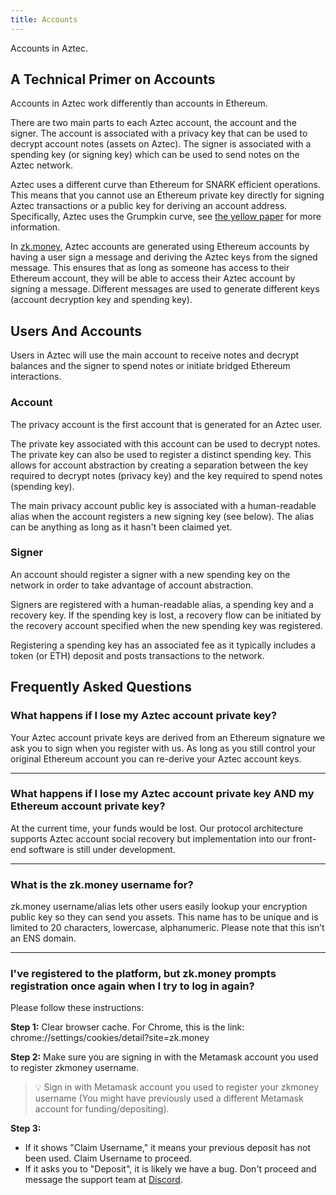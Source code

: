 ```yaml
---
title: Accounts
---
```


Accounts in Aztec.

## A Technical Primer on Accounts

Accounts in Aztec work differently than accounts in Ethereum.

There are two main parts to each Aztec account, the account and the signer. The account is associated with a privacy key that can be used to decrypt account notes (assets on Aztec). The signer is associated with a spending key (or signing key) which can be used to send notes on the Aztec network.

Aztec uses a different curve than Ethereum for SNARK efficient operations. This means that you cannot use an Ethereum private key directly for signing Aztec transactions or a public key for deriving an account address. Specifically, Aztec uses the Grumpkin curve, see [the yellow paper](https://hackmd.io/@aztec-network/ByzgNxBfd#2-Grumpkin---A-curve-on-top-of-BN-254-for-SNARK-efficient-group-operations) for more information.

In [zk.money](https://zk.money), Aztec accounts are generated using Ethereum accounts by having a user sign a message and deriving the Aztec keys from the signed message. This ensures that as long as someone has access to their Ethereum account, they will be able to access their Aztec account by signing a message. Different messages are used to generate different keys (account decryption key and spending key).

## Users And Accounts

Users in Aztec will use the main account to receive notes and decrypt balances and the signer to spend notes or initiate bridged Ethereum interactions.

### Account

The privacy account is the first account that is generated for an Aztec user.

The private key associated with this account can be used to decrypt notes. The private key can also be used to register a distinct spending key. This allows for account abstraction by creating a separation between the key required to decrypt notes (privacy key) and the key required to spend notes (spending key).

The main privacy account public key is associated with a human-readable alias when the account registers a new signing key (see below). The alias can be anything as long as it hasn't been claimed yet.

### Signer

An account should register a signer with a new spending key on the network in order to take advantage of account abstraction.

Signers are registered with a human-readable alias, a spending key and a recovery key. If the spending key is lost, a recovery flow can be initiated by the recovery account specified when the new spending key was registered.

Registering a spending key has an associated fee as it typically includes a token (or ETH) deposit and posts transactions to the network.

## Frequently Asked Questions

### What happens if I lose my Aztec account private key?

Your Aztec account private keys are derived from an Ethereum signature we ask you to sign when you register with us. As long as you still control your original Ethereum account you can re-derive your Aztec account keys.

---

### What happens if I lose my Aztec account private key AND my Ethereum account private key?

At the current time, your funds would be lost. Our protocol architecture supports Aztec account social recovery but implementation into our front-end software is still under development.

---

### What is the zk.money username for?

zk.money username/alias lets other users easily lookup your encryption public key so they can send you assets. This name has to be unique and is limited to 20 characters, lowercase, alphanumeric. Please note that this isn’t an ENS domain.

---

### I've registered to the platform, but zk.money prompts registration once again when I try to log in again?

Please follow these instructions:

**Step 1:** Clear browser cache. For Chrome, this is the link: chrome://settings/cookies/detail?site=zk.money

**Step 2:** Make sure you are signing in with the Metamask account you used to register zkmoney username.

> 💡 Sign in with Metamask account you used to register your zkmoney username (You might have previously used a different Metamask account for funding/depositing).

**Step 3:**

- If it shows "Claim Username," it means your previous deposit has not been used. Claim Username to proceed.
- If it asks you to "Deposit", it is likely we have a bug. Don't proceed and message the support team at [Discord](https://discord.gg/9TaSvc8f7r).